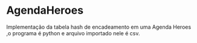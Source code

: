 # AgendaHeroes
Implementação da tabela hash de encadeamento em uma Agenda Heroes ,o programa é python e arquivo importado nele é csv.
